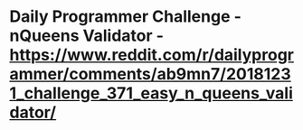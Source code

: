 # Daily Programmer Challenge - nQueens Validator - https://www.reddit.com/r/dailyprogrammer/comments/ab9mn7/20181231_challenge_371_easy_n_queens_validator/
